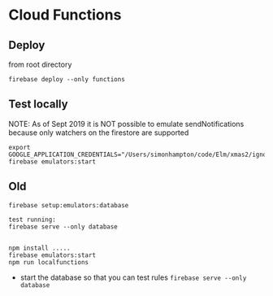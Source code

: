 # Cloud Functions

## Deploy

from root directory

```
firebase deploy --only functions
```

## Test locally

NOTE: As of Sept 2019 it is NOT possible to emulate sendNotifications because only watchers on the firestore are supported

```
export GOOGLE_APPLICATION_CREDENTIALS="/Users/simonhampton/code/Elm/xmas2/ignore/fbkey.json"
firebase emulators:start
```

## Old

```
firebase setup:emulators:database

test running:
firebase serve --only database


npm install .....
firebase emulators:start
npm run localfunctions
```

-   start the database so that you can test rules `firebase serve --only database`
